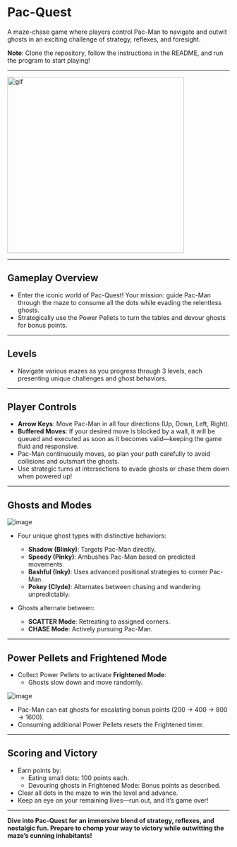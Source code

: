 # Pac-Quest  
A maze-chase game where players control Pac-Man to navigate and outwit ghosts in an exciting challenge of strategy, reflexes, and foresight.  

**Note**: Clone the repository, follow the instructions in the README, and run the program to start playing!  

---

<img src="https://github.com/user-attachments/assets/7cb637bd-6db1-4c95-9123-e38292265f07" alt="gif" width="400">

---

## Gameplay Overview  
+ Enter the iconic world of Pac-Quest! Your mission: guide Pac-Man through the maze to consume all the dots while evading the relentless ghosts.  
+ Strategically use the Power Pellets to turn the tables and devour ghosts for bonus points.  

---

## Levels  
+ Navigate various mazes as you progress through 3 levels, each presenting unique challenges and ghost behaviors.  
---

## Player Controls  
+ **Arrow Keys**: Move Pac-Man in all four directions (Up, Down, Left, Right).  
+ **Buffered Moves**: If your desired move is blocked by a wall, it will be queued and executed as soon as it becomes valid—keeping the game fluid and responsive.  
+ Pac-Man continuously moves, so plan your path carefully to avoid collisions and outsmart the ghosts.  
+ Use strategic turns at intersections to evade ghosts or chase them down when powered up!  

---

## Ghosts and Modes  

![image](https://github.com/user-attachments/assets/0d5e3840-56df-4ac2-8823-4adc1339ea2d)

+ Four unique ghost types with distinctive behaviors:  
  - **Shadow (Blinky)**: Targets Pac-Man directly.  
  - **Speedy (Pinky)**: Ambushes Pac-Man based on predicted movements.  
  - **Bashful (Inky)**: Uses advanced positional strategies to corner Pac-Man.  
  - **Pokey (Clyde)**: Alternates between chasing and wandering unpredictably.  

+ Ghosts alternate between:  
  - **SCATTER Mode**: Retreating to assigned corners.  
  - **CHASE Mode**: Actively pursuing Pac-Man.  

---

## Power Pellets and Frightened Mode  
+ Collect Power Pellets to activate **Frightened Mode**:
  - Ghosts slow down and move randomly.

![image](https://github.com/user-attachments/assets/61646d75-5212-46ad-b8b5-2c0e74981ba2)
    
  - Pac-Man can eat ghosts for escalating bonus points (200 → 400 → 800 → 1600).  
  - Consuming additional Power Pellets resets the Frightened timer.  

---

## Scoring and Victory  
+ Earn points by:  
  - Eating small dots: 100 points each.  
  - Devouring ghosts in Frightened Mode: Bonus points as described.  
+ Clear all dots in the maze to win the level and advance.  
+ Keep an eye on your remaining lives—run out, and it’s game over!  

---

**Dive into Pac-Quest for an immersive blend of strategy, reflexes, and nostalgic fun. Prepare to chomp your way to victory while outwitting the maze’s cunning inhabitants!**

